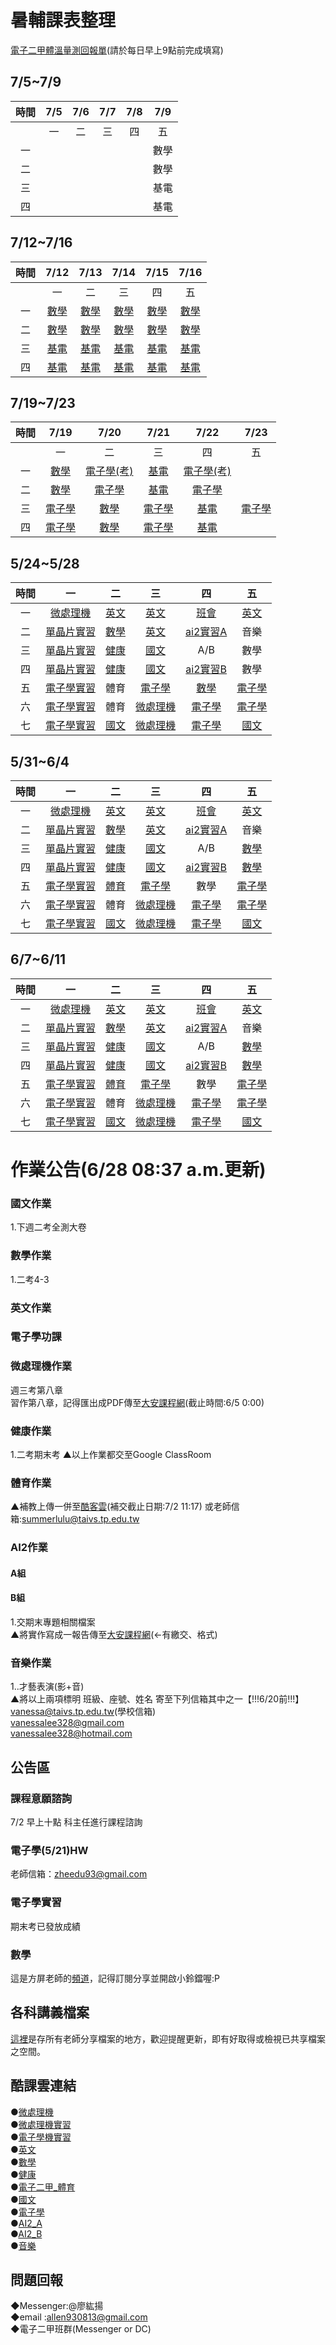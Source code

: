 # 暑輔課表整理

[電子二甲體溫量測回報單](https://docs.google.com/forms/d/e/1FAIpQLSfgFXoUGCK3FxRVkTYcgu1SS_Lf_Owca1c3xHMoXQK2cEwaCA/viewform?vc=0&c=0&w=1&flr=0&usp=mail_form_link)(請於每日早上9點前完成填寫)


## 7/5~7/9

| 時間  |  7/5  |  7/6  |  7/7  |  7/8  |     7/9      |
| :---: | :---: | :---: | :---: | :---: | :---------: |
|       |  一   |  二   |  三   |  四   |      五      |
|  一   |       |       |       |       |     數學     |
|  二   |       |       |       |       |     數學     |
|  三   |       |       |       |       |     基電     |
|  四   |       |       |       |       |     基電     |

## 7/12~7/16

| 時間  |      7/12      |     7/13      |     7/14       |     7/15       |     7/16      |
| :---: | :-----------:  | :-----------: | :-----------:  | :-----------: | :-----------:  |
|       |       一       |       二      |       三       |      四        |       五       |
|  一   | [數學][S_math] | [數學][S_math] | [數學][S_math] | [數學][S_math] | [數學][S_math] |
|  二   | [數學][S_math] | [數學][S_math] | [數學][S_math] | [數學][S_math] | [數學][S_math] |
|  三   |[基電][S_Belect]|[基電][S_Belect]|[基電][S_Belect]|[基電][S_Belect]|[基電][S_Belect]|
|  四   |[基電][S_Belect]|[基電][S_Belect]|[基電][S_Belect]|[基電][S_Belect]|[基電][S_Belect]|

## 7/19~7/23

| 時間  |      7/19      |          7/20      |     7/21       |         7/22      |     7/23      |
| :---: | :-----------:  | :----------------: | :-----------:  | :---------------: | :-----------:  |
|       |       一       |           二       |       三       |          四        |       五       |
|  一   | [數學][S_math] |[電子學(考)][S_elect]|[基電][S_Belect]|[電子學(考)][S_elect]|                |
|  二   | [數學][S_math] |  [電子學][S_elect]  |[基電][S_Belect]|  [電子學][S_elect]  |                |
|  三   |[電子學][S_elect]|  [數學][S_math]    |[電子學][S_elect]| [基電][S_Belect]   |[電子學][S_elect]|
|  四   |[電子學][S_elect]|  [數學][S_math]    |[電子學][S_elect]| [基電][S_Belect]|  |[電子學][S_elect]|

[S_math]:https://meet.google.com/pqx-pshc-gja
[S_Belect]:chrome://dino/
[S_elect]:https://www.google.com.tw

## 5/24~5/28

| 時間  |         一           |         二        |       三         |          四          |       五       |
| :---: |    :------------:   |      :---:        | :-------------:  |     :---------:      |     :---:      |
|  一   | [微處理機][Micro1]   |   [英文][english] |   [英文][english] |    [班會][class]     | [英文][english] |
|  二   |[單晶片實習][praMicro]|   [數學][math]    |   [英文][english] |   [ai2實習A][ai2A]   |      音樂       |
|  三   |[單晶片實習][praMicro]|   [健康][physic]  |  [國文][chinese]  |         A/B          |      數學      |
|  四   |[單晶片實習][praMicro]|   [健康][physic]  |  [國文][chinese]  |   [ai2實習B][ai2B]   |      數學       |
|  五   |[電子學實習][praelect]|        體育       |  [電子學][elect]  |     [數學][math]     | [電子學][elect] |
|  六   |[電子學實習][praelect]|        體育       |  [微處理機][336]  |    [電子學][elect]   | [電子學][elect] |
|  七   |[電子學實習][praelect]|  [國文][chinese]  |[微處理機][Micro1] |    [電子學][elect]   | [國文][chinese] |

## 5/31~6/4
 
| 時間  |         一           |         二        |       三         |          四          |       五       |
| :---: |    :------------:   |      :---:        | :-------------:  |     :---------:      |     :---:      |
|  一   | [微處理機][Micro1]   |   [英文][english] |   [英文][english] |    [班會][class]     | [英文][english] |
|  二   |[單晶片實習][praMicro]|   [數學][math]    |   [英文][english] |   [ai2實習A][ai2A]   |      音樂       |
|  三   |[單晶片實習][praMicro]|   [健康][physic]  |  [國文][chinese]  |         A/B          |  [數學][math]   |
|  四   |[單晶片實習][praMicro]|   [健康][physic]  |  [國文][chinese]  |   [ai2實習B][ai2B]   |    [數學][math]  |
|  五   |[電子學實習][praelect]|      [體育][OAO]  |  [電子學][elect]  |          數學        | [電子學][elect] |
|  六   |[電子學實習][praelect]|        體育       |  [微處理機][336]  |    [電子學][elect]   | [電子學][elect] |
|  七   |[電子學實習][praelect]|  [國文][chinese]  |[微處理機][Micro1] |    [電子學][elect]   | [國文][chinese] |

[OAO]:https://meet.google.com/ogh-tuzf-rac

## 6/7~6/11

| 時間  |         一           |         二        |       三         |          四          |       五       |
| :---: |    :------------:   |      :---:        | :-------------:  |     :---------:      |     :---:      |
|  一   | [微處理機][Micro1]   |   [英文][english] |   [英文][english] |    [班會][class]     | [英文][english] |
|  二   |[單晶片實習][praMicro]|   [數學][math]    |   [英文][english] |   [ai2實習A][ai2A]   |      音樂       |
|  三   |[單晶片實習][praMicro]|   [健康][physic]  |  [國文][chinese]  |         A/B          |  [數學][math]   |
|  四   |[單晶片實習][praMicro]|   [健康][physic]  |  [國文][chinese]  |   [ai2實習B][ai2B]   |    [數學][math]  |
|  五   |[電子學實習][praelect]|      [體育][OAO]  |  [電子學][elect]  |          數學        | [電子學][elect] |
|  六   |[電子學實習][praelect]|        體育       |  [微處理機][336]  |    [電子學][elect]   | [電子學][elect] |
|  七   |[電子學實習][praelect]|  [國文][chinese]  |[微處理機][Micro1] |    [電子學][elect]   | [國文][chinese] |



#  作業公告(6/28  08:37 a.m.更新)
  
### 國文作業
1.下週二考全測大卷  
  
###  數學作業
1.二考4-3 
  
###  英文作業
  
###  電子學功課
  
###  微處理機作業
週三考第八章  
習作第八章，記得匯出成PDF傳至[大安課程網](https://cloud.taivs.tp.edu.tw/moodle/mod/assign/view.php?id=15013)(截止時間:6/5 0:00) 
  
###  健康作業    
1.二考期末考
▲以上作業都交至Google ClassRoom  
  
###  體育作業 
▲補教上傳一併至[酷客雲](https://ono.tp.edu.tw/course/join/3OLXV0XZVGV4)(補交截止日期:7/2 11:17)
或老師信箱:summerlulu@taivs.tp.edu.tw
  
###  AI2作業
####  A組
  
####  B組
1.交期末專題相關檔案  
▲將實作寫成一報告傳至[大安課程網](https://cloud.taivs.tp.edu.tw/moodle/mod/assign/view.php?id=14980)(←有繳交、格式)  
  
###  音樂作業
1..才藝表演(影+音)  
▲將以上兩項標明 班級、座號、姓名 寄至下列信箱其中之一【!!!6/20前!!!】  
vanessa@taivs.tp.edu.tw(學校信箱)  
vanessalee328@gmail.com  
vanessalee328@hotmail.com  
  
  
##  公告區
###  課程意願諮詢
7/2 早上十點 科主任進行課程諮詢

###  電子學(5/21)HW
老師信箱：zheedu93@gmail.com

###  電子學實習
期末考已發放成績
  
###  數學  
這是方屏老師的[頻道](https://www.youtube.com/channel/UCSYtvOCkGipGuZ634flG3ew)，記得訂閱分享並開啟小鈴鐺喔:P  
  
##  各科講義檔案
[這裡](https://drive.google.com/drive/folders/1cpFFfL4omxYwCLgBA0tX99KoKINIRwrX?usp=sharing)是存所有老師分享檔案的地方，歡迎提醒更新，即有好取得或檢視已共享檔案之空間。
  
##  酷課雲連結
●[微處理機](https://ono.tp.edu.tw/course/join/383P7U4JBIM6)  
●[微處理機實習](https://ono.tp.edu.tw/course/join/39OMESVI927W)  
●[電子學機實習](https://ono.tp.edu.tw/course/join/39QMQ16JIFE8)  
●[英文](https://ono.tp.edu.tw/course/join/3FS5OLY8DKEU)  
●[數學](https://ono.tp.edu.tw/course/join/3G39IXZZONMU)  
●[健康](https://ono.tp.edu.tw/course/join/3DG136NNCSDN)  
●[電子二甲_體育](https://ono.tp.edu.tw/course/484841/content#/)    
●[國文](https://ono.tp.edu.tw/course/join/3ASNC04ITSNO)  
●[電子學](https://ono.tp.edu.tw/course/join/3B0H4Y31MB8P)  
●[AI2_A](https://ono.tp.edu.tw/course/join/3FDRSVT9CEC4)  
●[AI2_B](https://ono.tp.edu.tw/course/join/3G3L81ZO06NH)  
●[音樂](https://ono.tp.edu.tw/course/join/40OJTXMGY56C)  

##  問題回報
◆Messenger:@廖紘揚  
◆email    :allen930813@gmail.com  
◆電子二甲班群(Messenger or DC)  


[136]:https://meet.google.com/zhd-qxdr-hid
[141]:https://meet.google.com/gxy-bjpm-dui
[211]:https://meet.google.com/oip-qubt-pef
[236]:https://meet.google.com/fpg-bfud-zqn
[241]:https://meet.google.com/vzs-efyz-hdk
[145]:https://meet.google.com/rzn-ntqy-ynu
[135]:https://meet.google.com/cev-accb-xex
[157]:https://meet.google.com/ohg-hjgp-ptm
[223]:https://meet.google.com/tzu-egcr-jqf
[221]:https://meet.google.com/piy-fisq-xpp
[225]:https://meet.google.com/pny-dkxg-obb
[231]:https://meet.google.com/avu-xrhb-xrn
[311]:https://meet.google.com/oip-qubt-pef
[336]:https://meet.google.com/fpg-bfud-zqn
[341]:https://meet.google.com/vzs-efyz-hdk

[001]:https://meet.google.com/vew-umyx-xvn
[002]:https://meet.google.com/wka-bgbj-oxi
[004]:https://meet.google.com/tyg-ntqx-ibc
[003]:https://meet.google.com/fjs-jquz-apu
[005]:https://meet.google.com/vew-umyx-xvn

[Micro1]:https://meet.google.com/fpg-bfud-zqn
[praMicro]:https://meet.google.com/vew-umyx-xvn
[elect]:https://meet.google.com/cev-accb-xex
[praelect]:https://meet.google.com/wka-bgbj-oxi
[english]:https://meet.google.com/fsm-wdvs-swf   
[math]:https://meet.google.com/rzn-ntqy-ynu
[physic]:https://meet.google.com/gbd-krhp-qvy
[chinese]:https://meet.google.com/ohg-hjgp-ptm
[class]:https://meet.google.com/vzs-efyz-hdk
[ai2A]:https://meet.google.com/pjc-yfzw-bea
[ai2B]:https://meet.google.com/tyg-ntqx-ibc
